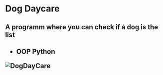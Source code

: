 # Dog Daycare
<h2>A programm where you can check if a dog is the list<h2>

* OOP Python

![DogDayCare](https://user-images.githubusercontent.com/65002100/204101789-ce66f2cb-2a12-491f-8ed0-ba8797b6e6f5.gif)
